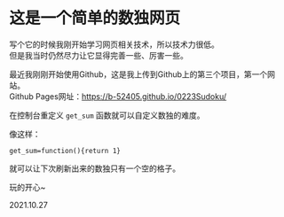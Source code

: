 # 这是一个简单的数独网页
   
写个它的时候我刚开始学习网页相关技术，所以技术力很低。  
但是我当时仍然尽力让它显得完善一些、厉害一些。

最近我刚刚开始使用Github，这是我上传到Github上的第三个项目，第一个网站。  
Github Pages网址：https://b-52405.github.io/0223Sudoku/

在控制台重定义 `get_sum` 函数就可以自定义数独的难度。  

像这样： 

    get_sum=function(){return 1}

就可以让下次刷新出来的数独只有一个空的格子。

玩的开心~

2021.10.27
